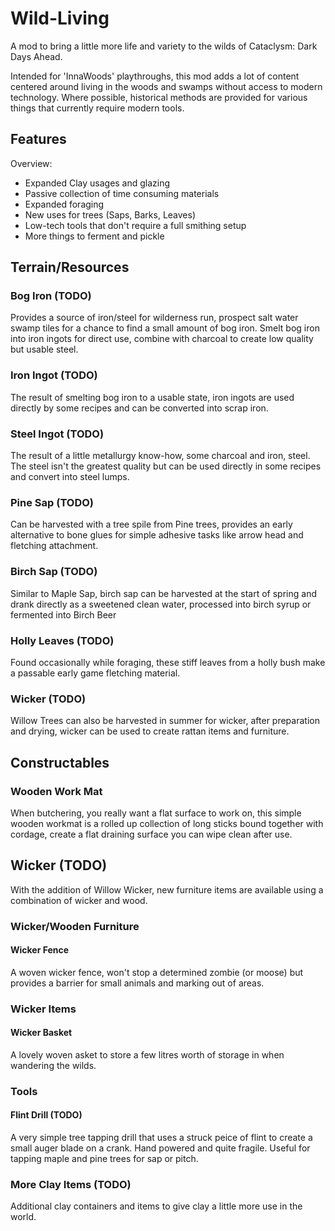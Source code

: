 # Wild-Living
A mod to bring a little more life and variety to the wilds of Cataclysm: Dark Days Ahead.

Intended for 'InnaWoods' playthroughs, this mod adds a lot of content centered around living in the woods and swamps without access to modern technology. Where possible, historical methods are provided for various things that currently require modern tools.

## Features

Overview:
- Expanded Clay usages and glazing
- Passive collection of time consuming materials
- Expanded foraging
- New uses for trees (Saps, Barks, Leaves)
- Low-tech tools that don't require a full smithing setup
- More things to ferment and pickle

## Terrain/Resources

### Bog Iron (TODO)
Provides a source of iron/steel for wilderness run, prospect salt water swamp tiles for a chance to find a small amount of bog iron. Smelt bog iron into iron ingots for direct use, combine with charcoal to create low quality but usable steel.

### Iron Ingot (TODO)
The result of smelting bog iron to a usable state, iron ingots are used directly by some recipes and can be converted into scrap iron.

### Steel Ingot (TODO)
The result of a little metallurgy know-how, some charcoal and iron, steel. The steel isn't the greatest quality but can be used directly in some recipes and convert into steel lumps.

### Pine Sap (TODO)
Can be harvested with a tree spile from Pine trees, provides an early alternative to bone glues for simple adhesive tasks like arrow head and fletching attachment.

### Birch Sap (TODO)
Similar to Maple Sap, birch sap can be harvested at the start of spring and drank directly as a sweetened clean water, processed into birch syrup or fermented into Birch Beer

### Holly Leaves (TODO)
Found occasionally while foraging, these stiff leaves from a holly bush make a passable early game fletching material.

### Wicker (TODO)
Willow Trees can also be harvested in summer for wicker, after preparation and drying, wicker can be used to create rattan items and furniture.

## Constructables

### Wooden Work Mat
When butchering, you really want a flat surface to work on, this simple wooden workmat is a rolled up collection of long sticks bound together with cordage, create a flat draining surface you can wipe clean after use.

## Wicker (TODO)
With the addition of Willow Wicker, new furniture items are available using a combination of wicker and wood.

### Wicker/Wooden Furniture

#### Wicker Fence
A woven wicker fence, won't stop a determined zombie (or moose) but provides a barrier for small animals and marking out of areas.

### Wicker Items

#### Wicker Basket
A lovely woven asket to store a few litres worth of storage in when wandering the wilds.

### Tools

#### Flint Drill (TODO)
A very simple tree tapping drill that uses a struck peice of flint to create a small auger blade on a crank. Hand powered and quite fragile. Useful for tapping maple and pine trees for sap or pitch.

### More Clay Items (TODO)
Additional clay containers and items to give clay a little more use in the world.
